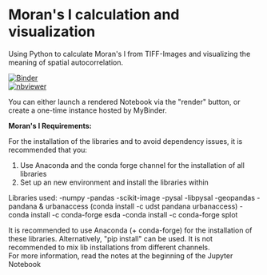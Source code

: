 # Moran's I calculation and visualization

Using Python to calculate Moran's I from TIFF-Images and visualizing the meaning of spatial autocorrelation.


[![Binder](https://mybinder.org/badge_logo.svg)](https://mybinder.org/v2/gh/simon-donike/Morans_I/master)  
[![nbviewer](https://camo.githubusercontent.com/bfeb5472ee3df9b7c63ea3b260dc0c679be90b97/68747470733a2f2f696d672e736869656c64732e696f2f62616467652f72656e6465722d6e627669657765722d6f72616e67652e7376673f636f6c6f72423d66333736323626636f6c6f72413d346434643464)](https://nbviewer.jupyter.org/github/simon-donike/Morans_I/blob/master/Morans_I.ipynb) 
  
You can either launch a rendered Notebook via the "render" button, or create a one-time instance hosted by MyBinder.


**Moran's I Requirements:**


For the installation of the libraries and to avoid dependency issues, it is recommended that you:
1. Use Anaconda and the conda forge channel for the installation of all libraries
2. Set up an new environment and install the libraries within

Libraries used:
-numpy
-pandas
-scikit-image
-pysal
-libpysal
-geopandas
-pandana & urbanaccess (conda install -c udst pandana urbanaccess)
-conda install -c conda-forge esda
-conda install -c conda-forge splot



It is recommended to use Anaconda (+ conda-forge) for the installation of these libraries.
Alternatively, "pip install" can be used. It is not recommended to mix lib installations from
different channels.  
For more information, read the notes at the beginning of the Jupyter Notebook
